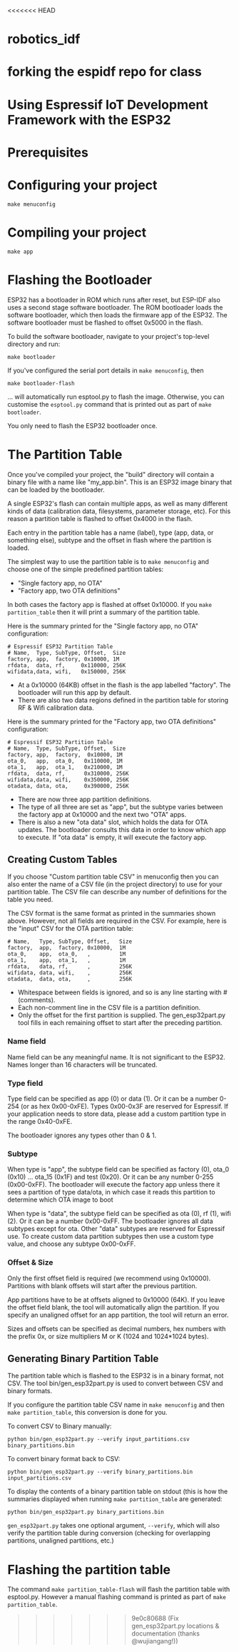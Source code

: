 <<<<<<< HEAD
# robotics_idf
forking the espidf repo for class
=======
# Using Espressif IoT Development Framework with the ESP32

# Prerequisites

# Configuring your project

`make menuconfig`

# Compiling your project

`make app`

# Flashing the Bootloader

ESP32 has a bootloader in ROM which runs after reset, but ESP-IDF also uses a second stage software bootloader. The ROM bootloader loads the software bootloader, which then loads the firmware app of the ESP32. The software bootloader must be flashed to offset 0x5000 in the flash.

To build the software bootloader, navigate to your project's top-level directory and run:

``` shell
make bootloader
```

If you've configured the serial port details in `make menuconfig`, then

``` shell
make bootloader-flash
```

... will automatically run esptool.py to flash the image. Otherwise, you can customise the `esptool.py` command that is printed out as part of `make bootloader`.

You only need to flash the ESP32 bootloader once.

# The Partition Table

Once you've compiled your project, the "build" directory will contain a binary file with a name like "my_app.bin". This is an ESP32 image binary that can be loaded by the bootloader.

A single ESP32's flash can contain multiple apps, as well as many different kinds of data (calibration data, filesystems, parameter storage, etc). For this reason a partition table is flashed to offset 0x4000 in the flash.

Each entry in the partition table has a name (label), type (app, data, or something else), subtype and the offset in flash where the partition is loaded.

The simplest way to use the partition table is to `make menuconfig` and choose one of the simple predefined partition tables:

* "Single factory app, no OTA"
* "Factory app, two OTA definitions"

In both cases the factory app is flashed at offset 0x10000. If you `make partition_table` then it will print a summary of the partition table.

Here is the summary printed for the "Single factory app, no OTA" configuration:

```
# Espressif ESP32 Partition Table
# Name,  Type, SubType, Offset,  Size
factory, app,  factory, 0x10000, 1M
rfdata,  data, rf,     0x110000, 256K
wifidata,data, wifi,   0x150000, 256K
```

* At a 0x10000 (64KB) offset in the flash is the app labelled "factory". The bootloader will run this app by default.
* There are also two data regions defined in the partition table for storing RF & Wifi calibration data.

Here is the summary printed for the "Factory app, two OTA definitions" configuration:

```
# Espressif ESP32 Partition Table
# Name,  Type, SubType, Offset,  Size
factory, app,  factory,  0x10000, 1M
ota_0,   app,  ota_0,   0x110000, 1M
ota_1,   app,  ota_1,   0x210000, 1M
rfdata,  data, rf,      0x310000, 256K
wifidata,data, wifi,    0x350000, 256K
otadata, data, ota,     0x390000, 256K
```

* There are now three app partition definitions.
* The type of all three are set as "app", but the subtype varies between the factory app at 0x10000 and the next two "OTA" apps.
* There is also a new "ota data" slot, which holds the data for OTA updates. The bootloader consults this data in order to know which app to execute. If "ota data" is empty, it will execute the factory app.


## Creating Custom Tables

If you choose "Custom partition table CSV" in menuconfig then you can also enter the name of a CSV file (in the project directory) to use for your partition table. The CSV file can describe any number of definitions for the table you need.

The CSV format is the same format as printed in the summaries shown above. However, not all fields are required in the CSV. For example, here is the "input" CSV for the OTA partition table:

```
# Name,   Type, SubType, Offset,   Size
factory,  app,  factory, 0x10000,  1M
ota_0,    app,  ota_0,   ,         1M
ota_1,    app,  ota_1,   ,         1M
rfdata,   data, rf,      ,         256K
wifidata, data, wifi,    ,         256K
otadata,  data, ota,     ,         256K
```

* Whitespace between fields is ignored, and so is any line starting with # (comments).
* Each non-comment line in the CSV file is a partition definition.
* Only the offset for the first partition is supplied. The gen_esp32part.py tool fills in each remaining offset to start after the preceding partition.

### Name field

Name field can be any meaningful name. It is not significant to the ESP32. Names longer than 16 characters will be truncated.

### Type field

Type field can be specified as app (0) or data (1). Or it can be a number 0-254 (or as hex 0x00-0xFE). Types 0x00-0x3F are reserved for Espressif. If your application needs to store data, please add a custom partition type in the range 0x40-0xFE.

The bootloader ignores any types other than 0 & 1.

### Subtype

When type is "app", the subtype field can be specified as factory (0), ota_0 (0x10) ... ota_15 (0x1F) and test (0x20). Or it can be any number 0-255 (0x00-0xFF). The bootloader will execute the factory app unless there it sees a partition of type data/ota, in which case it reads this partition to determine which OTA image to boot

When type is "data", the subtype field can be specified as ota (0), rf (1), wifi (2). Or it can be a number 0x00-0xFF. The bootloader ignores all data subtypes except for ota. Other "data" subtypes are reserved for Espressif use. To create custom data partition subtypes then use a custom type value, and choose any subtype 0x00-0xFF.

### Offset & Size

Only the first offset field is required (we recommend using 0x10000). Partitions with blank offsets will start after the previous partition.

App partitions have to be at offsets aligned to 0x10000 (64K). If you leave the offset field blank, the tool will automatically align the partition. If you specify an unaligned offset for an app partition, the tool will return an error.

Sizes and offsets can be specified as decimal numbers, hex numbers with the prefix 0x, or size multipliers M or K (1024 and 1024*1024 bytes).

## Generating Binary Partition Table

The partition table which is flashed to the ESP32 is in a binary format, not CSV. The tool bin/gen_esp32part.py is used to convert between CSV and binary formats.

If you configure the partition table CSV name in `make menuconfig` and then `make partition_table`, this conversion is done for you.

To convert CSV to Binary manually:

``` shell
python bin/gen_esp32part.py --verify input_partitions.csv binary_partitions.bin
```

To convert binary format back to CSV:

``` shell
python bin/gen_esp32part.py --verify binary_partitions.bin input_partitions.csv
```

To display the contents of a binary partition table on stdout (this is how the summaries displayed when running `make partition_table` are generated:

``` shell
python bin/gen_esp32part.py binary_partitions.bin
```

`gen_esp32part.py` takes one optional argument, `--verify`, which will also verify the partition table during conversion (checking for overlapping partitions, unaligned partitions, etc.)

# Flashing the partition table

The command `make partition_table-flash` will flash the partition table with esptool.py. However a manual flashing command is printed as part of `make partition_table`.
>>>>>>> 9e0c80688 (Fix gen_esp32part.py locations & documentation (thanks @wujiangang\!))
